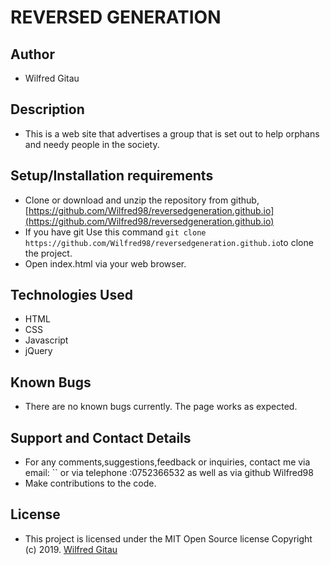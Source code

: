 # REVERSED GENERATION

## Author
- Wilfred Gitau

## Description
- This is a web site that advertises a group that is set out to help orphans and needy people in the society.


## Setup/Installation requirements

- Clone  or download and unzip the repository from github, [https://github.com/Wilfred98/reversedgeneration.github.io](https://github.com/Wilfred98/reversedgeneration.github.io)
- If you have git Use this command `git clone https://github.com/Wilfred98/reversedgeneration.github.io`to clone the project.
- Open index.html via your web browser.

<!-- ## Live Demo
To view the page click on the link below
* [https://lydiah2015.github.io/Pig-dice/](https://lydiah2015.github.io/Pig-dice/) -->

## Technologies Used
- HTML
- CSS
- Javascript
- jQuery

## Known Bugs
- There are no known bugs currently. The page works as expected.

## Support and Contact Details
- For any comments,suggestions,feedback or inquiries, contact me via email: `` or via telephone :0752366532 as well as via github Wilfred98
- Make contributions to the code.

## License
- This project is licensed under the MIT Open Source license Copyright (c) 2019. [Wilfred Gitau ](https://github.com/Wilfred98)


